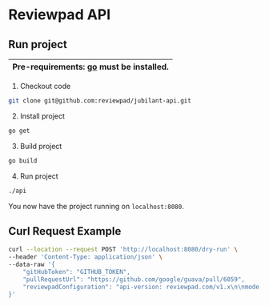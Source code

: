 # Reviewpad API

## Run project

| Pre-requirements: [go](https://go.dev/) must be installed. |
| ---------------------------------------------------------- |

1. Checkout code 
```bash
git clone git@github.com:reviewpad/jubilant-api.git
```

2. Install project
```bash
go get
```

3. Build project
```bash
go build
```

4. Run project
```bash
./api
```

You now have the project running on `localhost:8080`.

## Curl Request Example

```bash
curl --location --request POST 'http://localhost:8080/dry-run' \
--header 'Content-Type: application/json' \
--data-raw '{
    "gitHubToken": "GITHUB_TOKEN",
    "pullRequestUrl": "https://github.com/google/guava/pull/6059",
    "reviewpadConfiguration": "api-version: reviewpad.com/v1.x\n\nmode: verbose\n\nrules:\n  tautology:\n    kind: patch\n    description: Always true\n    spec: 1 == 1\n\nworkflows:\n  - name: say-hello\n    description: Say Hello World\n    if:\n      - rule: tautology\n        extra-actions:\n          - $comment(\"Hello World\")\n"
}'
```